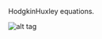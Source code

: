 HodgkinHuxley equations.

 ![alt tag](https://github.com/anuj2054/Neuron-Simulator/blob/master/screencapture-tiger-hpc-okstate-edu-sites-shiny-users-anuj1-1507151811965.png "Description goes here")

